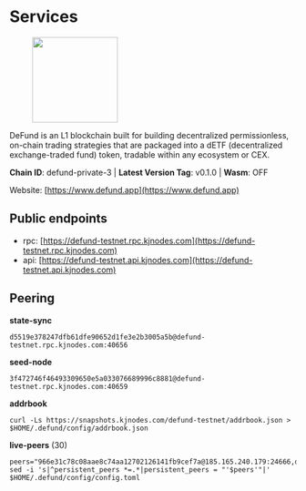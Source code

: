 # Services

<figure><img src="https://raw.githubusercontent.com/kj89/testnet_manuals/main/pingpub/logos/defund.png" width="150" alt=""><figcaption></figcaption></figure>

DeFund is an L1 blockchain built for building decentralized permissionless,  on-chain trading strategies that are packaged into a dETF (decentralized  exchange-traded fund) token, tradable within any ecosystem or CEX.

**Chain ID**: defund-private-3 | **Latest Version Tag**: v0.1.0 | **Wasm**: OFF

Website: [https://www.defund.app](https://www.defund.app)


## Public endpoints

* rpc: [https://defund-testnet.rpc.kjnodes.com](https://defund-testnet.rpc.kjnodes.com)
* api: [https://defund-testnet.api.kjnodes.com](https://defund-testnet.api.kjnodes.com)

## Peering

**state-sync**

```
d5519e378247dfb61dfe90652d1fe3e2b3005a5b@defund-testnet.rpc.kjnodes.com:40656
```

**seed-node**

```
3f472746f46493309650e5a033076689996c8881@defund-testnet.rpc.kjnodes.com:40659
```

**addrbook**
```
curl -Ls https://snapshots.kjnodes.com/defund-testnet/addrbook.json > $HOME/.defund/config/addrbook.json
```

**live-peers** (30)
```
peers="966e31c78c08aae8c74aa12702126141fb9cef7a@185.165.240.179:24666,d9db9bfb1e317bd16935b01a2227b699889519af@65.108.102.70:46656,75e38d35a430a9c1ac65249db3d4cab245159a8b@144.91.97.124:26656,5f27d363c126cf7f7e1e9cab2dadd62862109e3d@65.21.227.112:26656,7da687fa5a1f9a635fb333519582fcc6fdada112@135.181.89.99:36656,d5519e378247dfb61dfe90652d1fe3e2b3005a5b@65.109.68.190:40656,fd40c978275ceb1e0f9a81a7f40b3ec5f8b7b544@195.201.237.184:36656,2b8e2f05af0b716b551e2d0280090cbe86316a75@124.223.26.171:26656,3441bf28387afc7d9b6e7a754c3ed37f21006859@5.161.134.231:26656,0f8c0605d9b8004332fbcaeaaababbbf9002e4df@135.181.253.11:18656,4d2f9132892d172b79cf00937fd554bd0f6a263c@92.119.112.200:26656,2d3d11ac1f96ffb54c1df3000ed1c73684507a3b@144.91.80.32:40656,d1d1f9b34c3e4d46d7268588848b59b3a696a533@194.233.66.70:26656,84c120f1b65467320292ff0a88f453f24079196e@65.109.82.75:36656,409d5422d6934b0dedfd3347e078b67aac691120@45.147.199.185:26656,156eb5692a8ea7252ea58fecf82781fc23a6f29e@109.123.246.107:26656,c34b4bc09946950d3fb8059d4954f45ed24e25bc@89.163.255.100:26656,24be58ab07ed513a64b359174c6bb6a17fa112d4@65.109.17.86:41656,31a76ee9a69f97b5bbfe31494d5e159495d1cebb@5.161.127.97:26656,997da62262006ce89d5019b7820b5552118e0df2@138.201.17.11:28656,897e47992933105fd3c466021eaa347225edc5b2@45.147.199.48:26656,182cf8af05a1883553b797552eb2a9bab5836713@65.109.84.216:36656,db1b1a1350e3bf1815603024dc7dcc4ef76053b6@65.109.82.106:40656,ac7f2212b75a01fc6c7f19ca6365a6c4b4e90cf7@88.99.122.229:26656,b3a1fda2347ffc225121793b91edd132abdcc2d9@45.147.199.63:26656,26975c5bb7dc42463cc6361ea3c75f325e801917@5.161.86.214:18656,1d382998b8e596883cc788d09ba133f0e6bc96d3@65.21.104.54:36656,90dc33a14889c0a0348b18a03d2a3d0eab41e6cb@92.119.112.225:26656,324c36dcc39039d6c8007711b5923b4645c93202@142.132.202.50:46656,ae5a27e2e43174a2d161a8f7f8f019225ed328a0@178.170.41.148:26656"
sed -i 's|^persistent_peers *=.*|persistent_peers = "'$peers'"|' $HOME/.defund/config/config.toml
```
